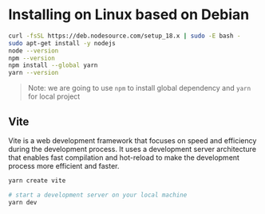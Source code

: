 # Installing on Linux based on Debian

```sh
curl -fsSL https://deb.nodesource.com/setup_18.x | sudo -E bash -
sudo apt-get install -y nodejs
node --version     
npm --version
npm install --global yarn 
yarn --version
```

> Note: we are going to use `npm` to install global dependency and `yarn` for local project

## Vite 

Vite is a web development framework that focuses on speed and efficiency during the development process. It uses a development server architecture that enables fast compilation and hot-reload to make the development process more efficient and faster.

```sh
yarn create vite

# start a development server on your local machine
yarn dev
```